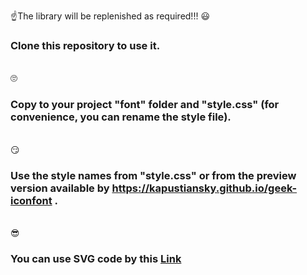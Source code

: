  ☝The library will be replenished as required!!!
😃<h3>Clone this repository to use it.</h3></br>
🙄<h3>Copy to your project "font" folder and "style.css" 
(for convenience, you can rename the style file).</h3></br>
😏<h3>Use the style names from "style.css" or from the preview version available by https://kapustiansky.github.io/geek-iconfont .</h3></br>
😎<h3>You can use SVG code by this <a href="https://codepen.io/collection/nMxqzL" target="_blank" rel="noopener">Link</a></h3>
